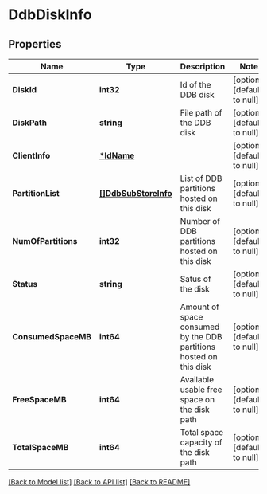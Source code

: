 # DdbDiskInfo

## Properties
Name | Type | Description | Notes
------------ | ------------- | ------------- | -------------
**DiskId** | **int32** | Id of the DDB disk | [optional] [default to null]
**DiskPath** | **string** | File path of the DDB disk | [optional] [default to null]
**ClientInfo** | [***IdName**](IdName.md) |  | [optional] [default to null]
**PartitionList** | [**[]DdbSubStoreInfo**](DDBSubStoreInfo.md) | List of DDB partitions hosted on this disk | [optional] [default to null]
**NumOfPartitions** | **int32** | Number of DDB partitions hosted on this disk | [optional] [default to null]
**Status** | **string** | Satus of the disk | [optional] [default to null]
**ConsumedSpaceMB** | **int64** | Amount of space consumed by the DDB partitions hosted on this disk | [optional] [default to null]
**FreeSpaceMB** | **int64** | Available usable free space on the disk path | [optional] [default to null]
**TotalSpaceMB** | **int64** | Total space capacity of the disk path | [optional] [default to null]

[[Back to Model list]](../README.md#documentation-for-models) [[Back to API list]](../README.md#documentation-for-api-endpoints) [[Back to README]](../README.md)

